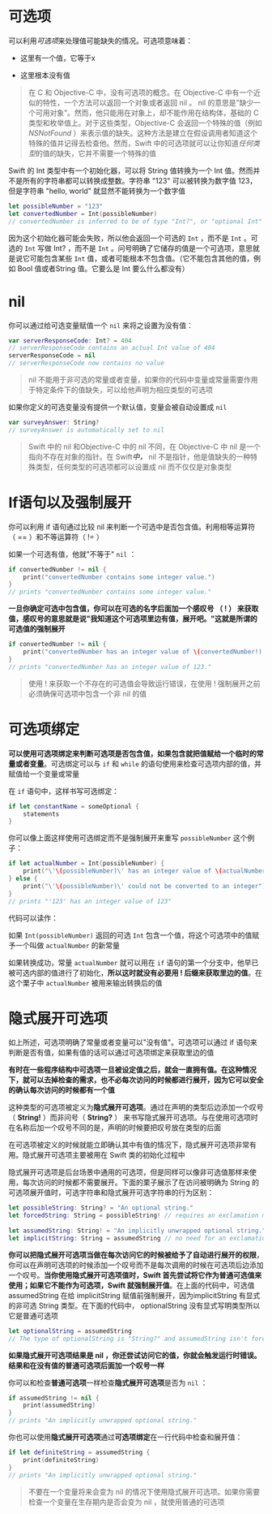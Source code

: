 # 可选项

可以利用*可选项*来处理值可能缺失的情况。可选项意味着：

* 这里有一个值，它等于x

* 这里根本没有值

> 在 C 和 Objective-C 中，没有可选项的概念。在 Objective-C 中有一个近似的特性，一个方法可以返回一个对象或者返回 nil 。 nil 的意思是"缺少一个可用对象"。然而，他只能用在对象上，却不能作用在结构体，基础的 C 类型和枚举值上。对于这些类型，Objective-C 会返回一个特殊的值（例如 *NSNotFound* ）来表示值的缺失。这种方法是建立在假设调用者知道这个特殊的值并记得去检查他。然而，Swift 中的可选项就可以让你知道*任何类型*的值的缺失，它并不需要一个特殊的值

Swift 的 Int 类型中有一个初始化器，可以将 String 值转换为一个 Int 值。然而并不是所有的字符串都可以转换成整数。字符串 "123" 可以被转换为数字值 123，但是字符串 "hello, world" 就显然不能转换为一个数字值

```swift
let possibleNumber = "123"
let convertedNumber = Int(possibleNumber)
// convertedNumber is inferred to be of type "Int?", or "optional Int"
```

因为这个初始化器可能会失败，所以他会返回一个可选的 `Int` ，而不是 `Int` 。可选的 `Int` 写做 Int? ，而不是 `Int` 。问号明确了它储存的值是一个可选项，意思就是说它可能包含某些 `Int` 值，或者可能根本不包含值。（它不能包含其他的值，例如 Bool 值或者String 值。它要么是 Int 要么什么都没有）

# nil

你可以通过给可选变量赋值一个 `nil` 来将之设置为没有值：

```swift
var serverResponseCode: Int? = 404
// serverResponseCode contains an actual Int value of 404
serverResponseCode = nil
// serverResponseCode now contains no value
```

> nil 不能用于非可选的常量或者变量，如果你的代码中变量或常量需要作用于特定条件下的值缺失，可以给他声明为相应类型的可选项

如果你定义的可选变量没有提供一个默认值，变量会被自动设置成 `nil`

```swift
var surveyAnswer: String?
// surveyAnswer is automatically set to nil
```

> Swift 中的 nil 和Objective-C 中的 nil 不同，在 Objective-C 中 nil 是一个指向不存在对象的指针。在 Swift***中，*** nil 不是指针，他是值缺失的一种特殊类型，任何类型的可选项都可以设置成 nil 而不仅仅是对象类型

# If语句以及强制展开

你可以利用 if 语句通过比较 nil 来判断一个可选中是否包含值。利用相等运算符 （ == ）和不等运算符（ != ）

如果一个可选有值，他就"不等于" `nil` ：

```swift
if convertedNumber != nil {
    print("convertedNumber contains some integer value.")
}
// prints "convertedNumber contains some integer value."
```

**一旦你确定可选中包含值，你可以在可选的名字后面加一个感叹号 （ ! ） 来获取值，感叹号的意思就是说"我知道这个可选项里边有值，展开吧。"这就是所谓的可选值的强制展开**

```swift
if convertedNumber != nil {
    print("convertedNumber has an integer value of \(convertedNumber!).")
}
// prints "convertedNumber has an integer value of 123."
```

> 使用 ! 来获取一个不存在的可选值会导致运行错误，在使用 ! 强制展开之前必须确保可选项中包含一个非 nil 的值

# 可选项绑定

**可以使用可选项绑定来判断可选项是否包含值，如果包含就把值赋给一个临时的常量或者变量**。可选绑定可以与 `if` 和 `while` 的语句使用来检查可选项内部的值，并赋值给一个变量或常量

在 `if` 语句中，这样书写可选绑定：

```swift
if let constantName = someOptional { 
    statements 
} 
```

你可以像上面这样使用可选绑定而不是强制展开来重写 `possibleNumber` 这个例子：

```swift
if let actualNumber = Int(possibleNumber) {
    print("\'\(possibleNumber)\' has an integer value of \(actualNumber)")
} else {
    print("\'\(possibleNumber)\' could not be converted to an integer")
}
// prints "'123' has an integer value of 123"
```

代码可以读作：

如果 `Int(possibleNumber)` 返回的可选 `Int` 包含一个值，将这个可选项中的值赋予一个叫做 `actualNumber` 的新常量

如果转换成功，常量 `actualNumber` 就可以用在 `if` 语句的第一个分支中，他早已被可选内部的值进行了初始化，**所以这时就没有必要用 ! 后缀来获取里边的值**。在这个栗子中 `actualNumber` 被用来输出转换后的值

# 隐式展开可选项

如上所述，可选项明确了常量或者变量可以"没有值"。可选项可以通过 if 语句来判断是否有值，如果有值的话可以通过可选项绑定来获取里边的值

**有时在一些程序结构中可选项一旦被设定值之后，就会一直拥有值。在这种情况下，就可以去掉检查的需求，也不必每次访问的时候都进行展开，因为它可以安全的确认每次访问的时候都有一个值**

这种类型的可选项被定义为**隐式展开可选项**。通过在声明的类型后边添加一个叹号（ **String!** ）而非问号（ **String?** ） 来书写隐式展开可选项。与在使用可选项时在名称后加一个叹号不同的是，声明的时候要把叹号放在类型的后面

在可选项被定义的时候就能立即确认其中有值的情况下，隐式展开可选项非常有用。隐式展开可选项主要被用在 Swift 类的初始化过程中

隐式展开可选项是后台场景中通用的可选项，但是同样可以像非可选值那样来使用，每次访问的时候都不需要展开。下面的栗子展示了在访问被明确为 String 的可选项展开值时，可选字符串和隐式展开可选字符串的行为区别：

```swift
let possibleString: String? = "An optional string."
let forcedString: String = possibleString! // requires an exclamation mark
 
let assumedString: String! = "An implicitly unwrapped optional string."
let implicitString: String = assumedString // no need for an exclamation mark
```

**你可以把隐式展开可选项当做在每次访问它的时候被给予了自动进行展开的权限**，你可以在声明可选项的时候添加一个叹号而不是每次调用的时候在可选项后边添加一个叹号。**当你使用隐式展开可选项值时，Swift 首先尝试将它作为普通可选值来使用；如果它不能作为可选项，Swift 就强制展开值**。在上面的代码中，可选值 assumedString 在给 implicitString 赋值前强制展开，因为implicitString 有显式的非可选 String 类型。在下面的代码中， optionalString 没有显式写明类型所以它是普通可选项

```swift
let optionalString = assumedString
// The type of optionalString is "String?" and assumedString isn't force-unwrapped.
```

**如果隐式展开可选项结果是 nil ，你还尝试访问它的值，你就会触发运行时错误。结果和在没有值的普通可选项后面加一个叹号一样**

你可以和检查**普通可选项**一样检查**隐式展开可选项**是否为 `nil` ：

```swift
if assumedString != nil {
    print(assumedString)
}
// prints "An implicitly unwrapped optional string."
```

你也可以使用**隐式展开可选项**通过**可选项绑定**在一行代码中检查和展开值：

```swift
if let definiteString = assumedString {
    print(definiteString)
}
// prints "An implicitly unwrapped optional string."
```

> 不要在一个变量将来会变为 nil 的情况下使用隐式展开可选项。如果你需要检查一个变量在生存期内是否会变为 nil ，就使用普通的可选项

